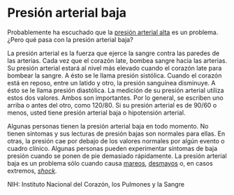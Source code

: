 Presión arterial baja
=====================


Probablemente ha escuchado que la [presión arterial alta](https://medlineplus.gov/spanish/highbloodpressure.html) es un problema. ¿Pero qué pasa con la presión arterial baja?


La presión arterial es la fuerza que ejerce la sangre contra las paredes de las arterias. Cada vez que el corazón late, bombea sangre hacia las arterias. Su presión arterial estará al nivel más elevado cuando el corazón late para bombear la sangre. A ésto se le llama presión sistólica. Cuando el corazón está en reposo, entre un latido y otro, la presión sanguínea disminuye. A ésto se le llama presión diastólica. La medición de su presión arterial utiliza estos dos valores. Ambos son importantes. Por lo general, se escriben uno arriba o antes del otro, como 120/80. Si su presión arterial es de 90/60 o menos, usted tiene presión arterial baja o hipotensión arterial. 


Algunas personas tienen la presión arterial baja en todo momento. No tienen síntomas y sus lecturas de presión bajas son normales para ellas. En otras, la presión cae por debajo de los valores normales por algún evento o cuadro clínico. Algunas personas pueden experimentar síntomas de baja presión cuando se ponen de pie demasiado rápidamente. La presión arterial baja es un problema sólo cuando causa [mareos](https://medlineplus.gov/spanish/dizzinessandvertigo.html), [desmayos](https://medlineplus.gov/spanish/fainting.html) o, en casos extremos, *[shock](https://medlineplus.gov/spanish/shock.html)*. 


NIH: Instituto Nacional del Corazón, los Pulmones y la Sangre

